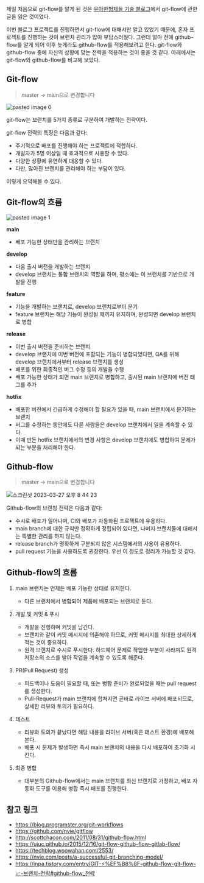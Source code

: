 제일 처음으로 git-flow를 알게 된 것은 [우아한형제들 기술 블로그](https://techblog.woowahan.com/2553/)에서 git-flow에 관한 글을 읽은 것이었다.

이번 블로그 프로젝트를 진행하면서 git-flow에 대해서만 알고 있었기 때문에, 혼자 프로젝트를 진행하는 것이 브랜치 관리가 많아 부담스러웠다. 그런데 얼마 전에 github-flow를 알게 되어 이후 늦게라도 github-flow를 적용해보려고 한다. git-flow와 github-flow 중에 자신의 상황에 맞는 전략을 적용하는 것이 좋을 것 같다. 아래에서는 git-flow와 github-flow를 비교해 보았다.

## Git-flow

> master -> main으로 변경합니다

![pasted image 0](https://user-images.githubusercontent.com/96982072/227922966-e7f04bb8-7943-434b-8a8a-cbb4097a0339.png)


git-flow는 브랜치를 5가지 종류로 구분하여 개발하는 전략이다.

git-flow 전략의 특징은 다음과 같다:

-   주기적으로 배포를 진행해야 하는 프로젝트에 적합하다.
-   개발자가 5명 이상일 때 효과적으로 사용할 수 있다.
-   다양한 상황에 유연하게 대응할 수 있다.
-   다만, 많아진 브랜치를 관리해야 하는 부담이 있다.

이렇게 요약해볼 수 있다.

## Git-flow의 흐름

![pasted image 1](https://user-images.githubusercontent.com/96982072/227924759-0e4dc474-667a-477e-8aca-33b936a2dc77.png)

**main**

- 배포 가능한 상태만을 관리하는 브랜치

**develop**

- 다음 출시 버전을 개발하는 브랜치
- develop 브랜치는 통합 브랜치의 역할을 하며, 평소에는 이 브랜치를 기반으로 개발을 진행

**feature**

- 기능을 개발하는 브랜치로, develop 브랜치로부터 분기
- feature 브랜치는 해당 기능이 완성될 때까지 유지하며, 완성되면 develop 브랜치로 병합

**release**

- 이번 출시 버전을 준비하는 브랜치
- develop 브랜치에 이번 버전에 포함되는 기능이 병합되었다면, QA를 위해 develop 브랜치에서부터 release 브랜치를 생성
- 배포를 위한 최종적인 버그 수정 등의 개발을 수행
- 배포 가능한 상태가 되면 main 브랜치로 병합하고, 출시된 main 브랜치에 버전 태그를 추가

**hotfix**

- 배포한 버전에서 긴급하게 수정해야 할 필요가 있을 때, main 브랜치에서 분기하는 브랜치
- 버그를 수정하는 동안에도 다른 사람들은 develop 브랜치에서 일을 계속할 수 있다.
- 이때 만든 hotfix 브랜치에서의 변경 사항은 develop 브랜치에도 병합하여 문제가 되는 부분을 처리해야 한다.


## Github-flow

> master -> main으로 변경합니다

![스크린샷 2023-03-27 오후 8 44 23](https://user-images.githubusercontent.com/96982072/227937502-73a8e6cd-1c9d-4a9f-93b0-0141d95f06c6.png)

Github-flow의 브랜칭 전략은 다음과 같다:

-   수시로 배포가 일어나며, CI와 배포가 자동화된 프로젝트에 유용하다.
-   main branch에 대한 규칙만 정확하게 정립되어 있다면, 나머지 브랜치들에 대해서는 특별한 관리를 하지 않는다.
-   release branch가 명확하게 구분되지 않은 시스템에서의 사용이 유용하다.
-   pull request 기능을 사용하도록 권장한다. 우선 이 정도로 정리가 가능할 것 같다.

## Github-flow의 흐름

1.  main 브랜치는 언제든 배포 가능한 상태로 유지한다.
	- 다른 브랜치에서 병합되어 제품에 배포되는 브랜치로 둔다.

2.  개발 및 커밋 & 푸시  
    - 개발을 진행하며 커밋을 남긴다.
    - 브랜치와 같이 커밋 메시지에 의존해야 하므로, 커밋 메시지를 최대한 상세하게 적는 것이 중요하다.
    - 원격 브랜치로 수시로 푸시한다. 하드웨어 문제로 작업한 부분이 사라져도 원격 저장소의 소스를 받아 작업을 계속할 수 있도록 해준다.
	
3.  PR(Pull Request) 생성  
    - 피드백이나 도움이 필요할 때, 또는 병합 준비가 완료되었을 때는 pull request를 생성한다.
    - Pull-Request가 main 브랜치에 합쳐지면 곧바로 라이브 서버에 배포되므로, 상세한 리뷰와 토의가 필요하다.

4.  테스트  
    - 리뷰와 토의가 끝났다면 해당 내용을 라이브 서버(혹은 테스트 환경)에 배포해본다.
    - 배포 시 문제가 발생하면 즉시 main 브랜치의 내용을 다시 배포하여 초기화 시킨다.

5.  최종 병합  
    - 대부분의 Github-flow에서는 main 브랜치를 최신 브랜치로 가정하고, 배포 자동화 도구를 이용해 병합 즉시 배포를 진행한다.

## 참고 링크

- https://blog.programster.org/git-workflows
- https://github.com/nvie/gitflow
- http://scottchacon.com/2011/08/31/github-flow.html
- https://ujuc.github.io/2015/12/16/git-flow-github-flow-gitlab-flow/
- https://techblog.woowahan.com/2553/
- https://nvie.com/posts/a-successful-git-branching-model/
- https://inpa.tistory.com/entry/GIT-⚡%EF%B8%8F-github-flow-git-flow-📈-브랜치-전략#github-flow_전략